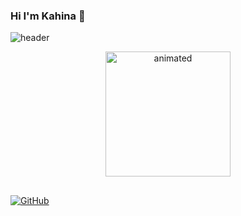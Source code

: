 ### Hi I'm Kahina 👋
![header](https://capsule-render.vercel.app/api?type=rect&color=gradient&height=300&section=footer&text=Hi%20my%20name%20is%20Kahina&fontSize=90)
<p align="center" background="grey" >
 <img width="200px" height=auto src="https://media.giphy.com/media/xT39CV47COkGPZO3HG/giphy.gif" alt="animated" />
</p>

##
[![GitHub](https://github-readme-stats-abserari.vercel.app/api?username=kahija&show_icons=true&bg_color=30,e96443,904e95&title_color=fff&text_color=fff)](https://github.com/kahija)
<!--
**kahija/kahija** is a ✨ _special_ ✨ repository because its `README.md` (this file) appears on your GitHub profile.

Here are some ideas to get you started:

- 🔭 I’m currently working on ...
- 🌱 I’m currently learning ...
- 👯 I’m looking to collaborate on ...
- 🤔 I’m looking for help with ...
- 💬 Ask me about ...
- 📫 How to reach me: ...
- 😄 Pronouns: ...
- ⚡ Fun fact: ...
-->
